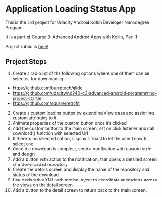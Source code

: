 # Application Loading Status App

This is the 3rd project for Udacity Android Kotlin Developer Nanodegree Program. 

It is a part of Course 3: Advanced Android Apps with Kotlin, Part-1

Project rubric is [here! ](https://review.udacity.com/#!/rubrics/2852/view)

## Project Steps

1. Create a radio list of the following options where one of them can be selected for downloading:
* https://github.com/bumptech/glide
* https://github.com/udacity/nd940-c3-advanced-android-programming-project-starter
* https://github.com/square/retrofit
2. Create a custom loading button by extending View class and assigning custom attributes to it
3. Animate properties of the custom button once it’s clicked
4. Add the custom button to the main screen, set on click listener and call download() function with selected Url
5. If there is no selected option, display a Toast to let the user know to select one.
6. Once the download is complete, send a notification with custom style and design
7. Add a button with action to the notification, that opens a detailed screen of a downloaded repository
8. Create the details screen and display the name of the repository and status of the download
9. Use declarative XML with motionLayout to coordinate animations across the views on the detail screen
10. Add a button to the detail screen to return back to the main screen.
